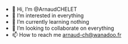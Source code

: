 - 👋 Hi, I’m @ArnaudCHELET
- 👀 I’m interested in everything
- 🌱 I’m currently learning nothing
- 💞️ I’m looking to collaborate on everything
- 📫 How to reach me arnaud-ch@wanadoo.fr

<!---
ArnaudCHELET/ArnaudCHELET is a ✨ special ✨ repository because its `README.md` (this file) appears on your GitHub profile.
You can click the Preview link to take a look at your changes.
--->
